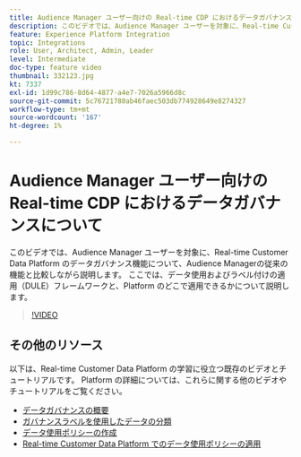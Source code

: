 ```yaml
---
title: Audience Manager ユーザー向けの Real-time CDP におけるデータガバナンスについて
description: このビデオでは、Audience Manager ユーザーを対象に、Real-time Customer Data Platform のデータガバナンス機能について、Audience Managerの従来の機能と比較しながら説明します。 ここでは、データ使用およびラベル付けの適用（DULE）フレームワークと、Platform のどこで適用できるかについて説明します。
feature: Experience Platform Integration
topic: Integrations
role: User, Architect, Admin, Leader
level: Intermediate
doc-type: feature video
thumbnail: 332123.jpg
kt: 7337
exl-id: 1d99c786-8d64-4877-a4e7-7026a5966d8c
source-git-commit: 5c76721780ab46faec503db774928649e8274327
workflow-type: tm+mt
source-wordcount: '167'
ht-degree: 1%

---
```


# Audience Manager ユーザー向けの Real-time CDP におけるデータガバナンスについて

このビデオでは、Audience Manager ユーザーを対象に、Real-time Customer Data Platform のデータガバナンス機能について、Audience Managerの従来の機能と比較しながら説明します。 ここでは、データ使用およびラベル付けの適用（DULE）フレームワークと、Platform のどこで適用できるかについて説明します。

>[!VIDEO](https://video.tv.adobe.com/v/332123/?quality=12&learn=on)

## その他のリソース

以下は、Real-time Customer Data Platform の学習に役立つ既存のビデオとチュートリアルです。 Platform の詳細については、これらに関する他のビデオやチュートリアルをご覧ください。

* [ データガバナンスの概要 ](https://experienceleague.adobe.com/docs/platform-learn/tutorials/data-governance/understanding-data-governance.html?lang=ja#data-governance)
* [ ガバナンスラベルを使用したデータの分類 ](https://experienceleague.adobe.com/docs/platform-learn/tutorials/data-governance/classify-data-using-governance-labels.html?lang=ja#data-governance)
* [ データ使用ポリシーの作成 ](https://experienceleague.adobe.com/docs/platform-learn/tutorials/data-governance/create-data-usage-policies.html?lang=ja#data-governance)
* [Real-time Customer Data Platform でのデータ使用ポリシーの適用 ](https://experienceleague.adobe.com/docs/platform-learn/tutorials/data-governance/enforce-data-usage-policies-in-real-time-cdp.html?lang=ja#data-governance)
